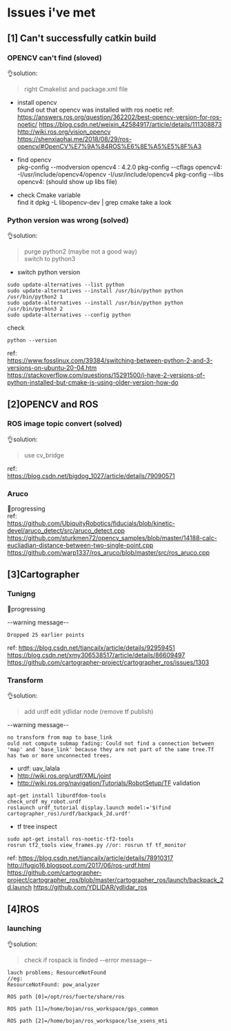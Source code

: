 # Issues i've met 
## [1] Can't successfully catkin build 

### OPENCV can't find (sloved) 
:ok_hand:solution:  
> right Cmakelist and package.xml file 
 
- install opencv  
found out that opencv was installed with ros noetic
ref:  
https://answers.ros.org/question/362202/best-opencv-version-for-ros-noetic/
https://blog.csdn.net/weixin_42584917/article/details/111308873
http://wiki.ros.org/vision_opencv
https://shenxiaohai.me/2018/08/29/ros-opencv/#OpenCV%E7%9A%84ROS%E6%8E%A5%E5%8F%A3

- find opencv   
pkg-config --modversion opencv4 : 4.2.0 
pkg-config --cflags opencv4: -I/usr/include/opencv4/opencv -I/usr/include/opencv4 
pkg-config --libs opencv4: (should show up libs file) 

- check Cmake variable  
find it dpkg -L libopencv-dev | grep cmake 
take a look 

### Python version was wrong (solved)
:ok_hand:solution:
> purge python2 (maybe not a good way)  
> switch to python3

- switch python version
```
sudo update-alternatives --list python
sudo update-alternatives --install /usr/bin/python python /usr/bin/python2 1
sudo update-alternatives --install /usr/bin/python python /usr/bin/python3 2
sudo update-alternatives --config python
```
check 
```
python --version
```
ref:  
https://www.fosslinux.com/39384/switching-between-python-2-and-3-versions-on-ubuntu-20-04.htm 
https://stackoverflow.com/questions/15291500/i-have-2-versions-of-python-installed-but-cmake-is-using-older-version-how-do

## [2]OPENCV and ROS
### ROS image topic convert (solved)
:ok_hand:solution:
> use cv_bridge

ref:  
https://blog.csdn.net/bigdog_1027/article/details/79090571

### Aruco 
:hammer:progressing  
ref:  
https://github.com/UbiquityRobotics/fiducials/blob/kinetic-devel/aruco_detect/src/aruco_detect.cpp
https://github.com/sturkmen72/opencv_samples/blob/master/14188-calc-eucliadian-distance-between-two-single-point.cpp
https://github.com/warp1337/ros_aruco/blob/master/src/ros_aruco.cpp

## [3]Cartographer
### Tunigng
:hammer:progressing  

--warning message-- 
```
Dropped 25 earlier points
```

ref:
https://blog.csdn.net/tiancailx/article/details/92959451
https://blog.csdn.net/xmy306538517/article/details/86609497
https://github.com/cartographer-project/cartographer_ros/issues/1303

### Transform 
:ok_hand:solution:
> add urdf
> edit ydlidar node (remove tf publish)  

--warning message--
```
no transform from map to base_link
ould not compute submap fading: Could not find a connection between 'map' and 'base_link' because they are not part of the same tree.Tf has two or more unconnected trees.
```
- urdf: uav_lalala  
- http://wiki.ros.org/urdf/XML/joint 
- http://wiki.ros.org/navigation/Tutorials/RobotSetup/TF
validation  
```
apt-get install liburdfdom-tools
check_urdf my_robot.urdf
roslaunch urdf_tutorial display.launch model:='$(find cartographer_ros)/urdf/backpack_2d.urdf'

```
- tf tree inspect  
```
sudo apt-get install ros-noetic-tf2-tools
rosrun tf2_tools view_frames.py //or: rosrun tf tf_monitor
```

ref: 
https://blog.csdn.net/tiancailx/article/details/78910317
http://fugjo16.blogspot.com/2017/06/ros-urdf.html
https://github.com/cartographer-project/cartographer_ros/blob/master/cartographer_ros/launch/backpack_2d.launch
https://github.com/YDLIDAR/ydlidar_ros

## [4]ROS
### launching
:ok_hand:solution: 
> check if rospack is finded
--error message-- 
```
lauch problems; ResourceNotFound
//eg:
ResourceNotFound: pow_analyzer

ROS path [0]=/opt/ros/fuerte/share/ros

ROS path [1]=/home/bojan/ros_workspace/gps_common

ROS path [2]=/home/bojan/ros_workspace/lse_xsens_mti
```
